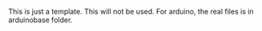 This is just a template. This will not be used. For arduino, the real files is in arduinobase folder.